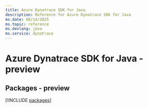 ```yaml
---
title: Azure Dynatrace SDK for Java
description: Reference for Azure Dynatrace SDK for Java
ms.date: 08/14/2025
ms.topic: reference
ms.devlang: java
ms.service: dynatrace
---
```

# Azure Dynatrace SDK for Java - preview
## Packages - preview
[!INCLUDE [packages](dynatrace-index.md)]
